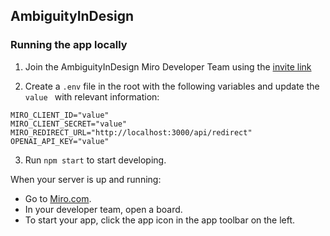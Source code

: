## AmbiguityInDesign

### Running the app locally

1. Join the AmbiguityInDesign Miro Developer Team using the [invite link](https://miro.com/welcome/WGZ4RE5KSFhrbktRaWhIRDJhZDQ1cUR4OEppVERXMUxRVDl6cXpNYks2ekdXRFRrbmw1N1hTTkNJR0tLY0VwQ3wzNDU4NzY0NTM3ODY2NDk0ODA4fDM=?share_link_id=279314084218)

2. Create a `.env` file in the root with the following variables and update the `value ` with relevant information:

```
MIRO_CLIENT_ID="value"
MIRO_CLIENT_SECRET="value"
MIRO_REDIRECT_URL="http://localhost:3000/api/redirect"
OPENAI_API_KEY="value"
```

3. Run `npm start` to start developing.

When your server is up and running:

- Go to [Miro.com](https://miro.com).
- In your developer team, open a board.
- To start your app, click the app icon in the app toolbar on the left.
